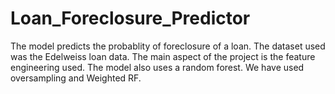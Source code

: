 # Loan_Foreclosure_Predictor
The model predicts the probablity of foreclosure of a loan. The dataset used was the Edelweiss loan data. The main aspect of the project is the feature engineering used. The model also uses a random forest. We have used oversampling and Weighted RF.
